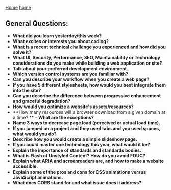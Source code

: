 [Home] [home]

## General Questions:
- **What did you learn yesterday/this week?**
- **What excites or interests you about coding?**
- **What is a recent technical challenge you experienced and how did you solve it?**
- **What UI, Security, Performance, SEO, Maintainability or Technology considerations do you make while building a web application or site?**
- **Talk about your preferred development environment.**
- **Which version control systems are you familiar with?**
- **Can you describe your workflow when you create a web page?**
- **If you have 5 different stylesheets, how would you best integrate them into the site?**
- **Can you describe the difference between progressive enhancement and graceful degradation?**
- **How would you optimize a website's assets/resources?**
- **How many resources will a browser download from a given domain at a time?
**  - **What are the exceptions?**
- **Name 3 ways to decrease page load (perceived or actual load time).**
- **If you jumped on a project and they used tabs and you used spaces, what would you do?**
- **Describe how you would create a simple slideshow page.**
- **If you could master one technology this year, what would it be?**
- **Explain the importance of standards and standards bodies.**
- **What is Flash of Unstyled Content? How do you avoid FOUC?**
- **Explain what ARIA and screenreaders are, and how to make a website accessible.**
- **Explain some of the pros and cons for CSS animations versus JavaScript animations.**
- **What does CORS stand for and what issue does it address?**

[home]: ./README.md

